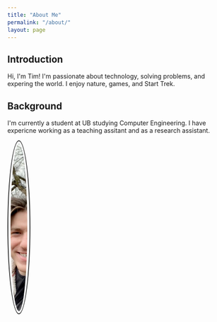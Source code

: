 ```yaml
---
title: "About Me"
permalink: "/about/"
layout: page
---
```


## Introduction

Hi, I'm Tim! I'm passionate about technology, solving problems, and expering the world. I enjoy nature, games, and Start Trek.

## Background

I'm currently a student at UB studying Computer Engineering. I have expericne working as a teaching assitant and as a research assistant.

<style>
    .image-container {
        text-align: center; /* Center align the content */
    }
    .rounded-image {
        border-radius: 50%;
        border: 2px solid #333;
        padding: 5px;
        width: 38px;
        height: 380px;
        display: block;
        object-fit: cover;
    }
</style>


<div class="image-container">
    <img
        src="/assets/images/nautre.jpeg"
        class="rounded-image"
    />
</div>


